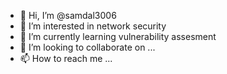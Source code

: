 - 👋 Hi, I’m @samdal3006
- 👀 I’m interested in network security
- 🌱 I’m currently learning vulnerability assesment
- 💞️ I’m looking to collaborate on ...
- 📫 How to reach me ...

<!---
samdal3006/samdal3006 is a ✨ special ✨ repository because its `README.md` (this file) appears on your GitHub profile.
You can click the Preview link to take a look at your changes.
--->
